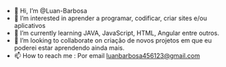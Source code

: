 - 👋 Hi, I’m @Luan-Barbosa
- 👀 I’m interested in  aprender  a programar, codificar, criar sites e/ou aplicativos
- 🌱 I’m currently learning  JAVA, JavaScript, HTML, Angular entre  outros.
- 💞️ I’m looking to collaborate on  criação de novos projetos em que eu  poderei estar aprendendo ainda mais.
- 📫 How to reach me : Por email luanbarbosa456123@gmail.com

<!---
Luan-Barbosa/Luan-Barbosa is a ✨ special ✨ repository because its `README.md` (this file) appears on your GitHub profile.
You can click the Preview link to take a look at your changes 
--->
